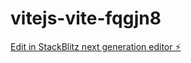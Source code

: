 # vitejs-vite-fqgjn8

[Edit in StackBlitz next generation editor ⚡️](https://stackblitz.com/~/github.com/bshelkhonov/vitejs-vite-fqgjn8)